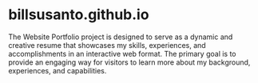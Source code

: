 # billsusanto.github.io
The Website Portfolio project is designed to serve as a dynamic and creative resume that showcases my skills, experiences, and accomplishments in an interactive web format. The primary goal is to provide an engaging way for visitors to learn more about my background, experiences, and capabilities.

